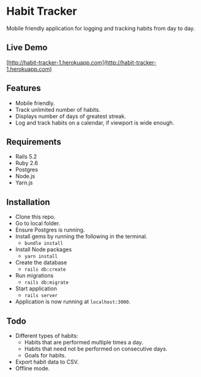# Habit Tracker
Mobile friendly application for logging and tracking habits from day to day.

## Live Demo
[http://habit-tracker-1.herokuapp.com](http://habit-tracker-1.herokuapp.com)

## Features
- Mobile friendly.
- Track unlimited number of habits.
- Displays number of days of greatest streak.
- Log and track habits on a calendar, if viewport is wide enough.

## Requirements
- Rails 5.2
- Ruby 2.6
- Postgres
- Node.js
- Yarn.js

## Installation
- Clone this repo.
- Go to local folder.
- Ensure Postgres is running.
- Install gems by running the following in the terminal.
  - `bundle install`
- Install Node packages
  - `yarn install`
- Create the database
  - `rails db:create`
- Run migrations
  - `rails db:migrate`
- Start application
  - `rails server`
- Application is now running at `localhost:3000`.

## Todo
- Different types of habits:
  - Habits that are performed multiple times a day.
  - Habits that need not be performed on consecutive days.
  - Goals for habits.
- Export habit data to CSV.
- Offline mode.
